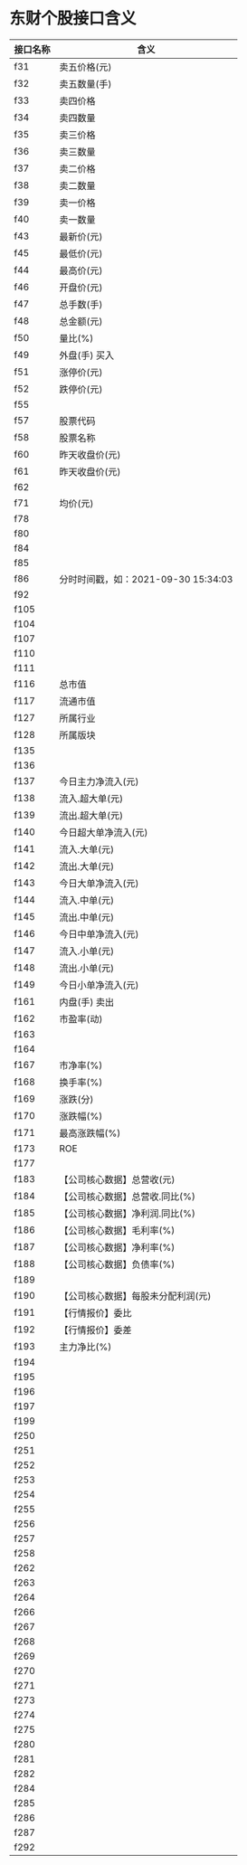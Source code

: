 # 东财个股接口含义


| 接口名称 | 含义                                |
| -------- | ----------------------------------- |
| f31      | 卖五价格(元)                        |
| f32      | 卖五数量(手)                        |
| f33      | 卖四价格                            |
| f34      | 卖四数量                            |
| f35      | 卖三价格                            |
| f36      | 卖三数量                            |
| f37      | 卖二价格                            |
| f38      | 卖二数量                            |
| f39      | 卖一价格                            |
| f40      | 卖一数量                            |
| f43      | 最新价(元)                          |
| f45      | 最低价(元)                          |
| f44      | 最高价(元)                          |
| f46      | 开盘价(元)                          |
| f47      | 总手数(手)                          |
| f48      | 总金额(元)                          |
| f50      | 量比(%)                             |
| f49      | 外盘(手) 买入                       |
| f51      | 涨停价(元)                          |
| f52      | 跌停价(元)                          |
| f55      |                                     |
| f57      | 股票代码                            |
| f58      | 股票名称                            |
| f60      | 昨天收盘价(元)                      |
| f61      | 昨天收盘价(元)                      |
| f62      |                                     |
| f71      | 均价(元)                            |
| f78      |                                     |
| f80      |                                     |
| f84      |                                     |
| f85      |                                     |
| f86      | 分时时间戳，如：2021-09-30 15:34:03 |
| f92      |                                     |
| f105     |                                     |
| f104     |                                     |
| f107     |                                     |
| f110     |                                     |
| f111     |                                     |
| f116     | 总市值                              |
| f117     | 流通市值                            |
| f127     | 所属行业                            |
| f128     | 所属版块                            |
| f135     |                                     |
| f136     |                                     |
| f137     | 今日主力净流入(元)                  |
| f138     | 流入.超大单(元)                     |
| f139     | 流出.超大单(元)                     |
| f140     | 今日超大单净流入(元)                |
| f141     | 流入.大单(元)                       |
| f142     | 流出.大单(元)                       |
| f143     | 今日大单净流入(元)                  |
| f144     | 流入.中单(元)                       |
| f145     | 流出.中单(元)                       |
| f146     | 今日中单净流入(元)                  |
| f147     | 流入.小单(元)                       |
| f148     | 流出.小单(元)                       |
| f149     | 今日小单净流入(元)                  |
| f161     | 内盘(手) 卖出                       |
| f162     | 市盈率(动)                          |
| f163     |                                     |
| f164     |                                     |
| f167     | 市净率(%)                           |
| f168     | 换手率(%)                           |
| f169     | 涨跌(分)                            |
| f170     | 涨跌幅(%)                           |
| f171     | 最高涨跌幅(%)                       |
| f173     | ROE                                 |
| f177     |                                     |
| f183     | 【公司核心数据】总营收(元)          |
| f184     | 【公司核心数据】总营收.同比(%)      |
| f185     | 【公司核心数据】净利润.同比(%)      |
| f186     | 【公司核心数据】毛利率(%)           |
| f187     | 【公司核心数据】净利率(%)           |
| f188     | 【公司核心数据】负债率(%)           |
| f189     |                                     |
| f190     | 【公司核心数据】每股未分配利润(元)  |
| f191     | 【行情报价】委比                    |
| f192     | 【行情报价】委差                    |
| f193     | 主力净比(%)                         |
| f194     |                                     |
| f195     |                                     |
| f196     |                                     |
| f197     |                                     |
| f199     |                                     |
| f250     |                                     |
| f251     |                                     |
| f252     |                                     |
| f253     |                                     |
| f254     |                                     |
| f255     |                                     |
| f256     |                                     |
| f257     |                                     |
| f258     |                                     |
| f262     |                                     |
| f263     |                                     |
| f264     |                                     |
| f266     |                                     |
| f267     |                                     |
| f268     |                                     |
| f269     |                                     |
| f270     |                                     |
| f271     |                                     |
| f273     |                                     |
| f274     |                                     |
| f275     |                                     |
| f280     |                                     |
| f281     |                                     |
| f282     |                                     |
| f284     |                                     |
| f285     |                                     |
| f286     |                                     |
| f287     |                                     |
| f292     |                                     |
